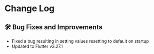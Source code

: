 # Change Log

## :hammer_and_wrench: Bug Fixes and Improvements

- Fixed a bug resulting in setting values resetting to default on startup
- Updated to Flutter v3.27.1
